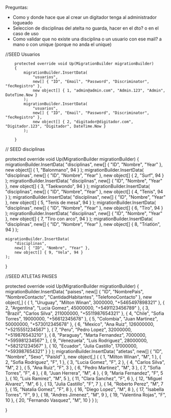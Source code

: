 Preguntas:

- Como y donde hace que al crear un digitador tenga al administrador logueado
- Seleccion de disciplinas del atelta no guarda, hacer en el dto? o en el caso de uso
- Como validar que no existe una disciplina o un usuario con ese mail? a mano o con unique (porque no anda el unique)

//SEED Usuarios

        protected override void Up(MigrationBuilder migrationBuilder)
        {
            migrationBuilder.InsertData(
                "usuarios",
                new[] { "ID", "Email", "Password", "Discriminator", "fecRegistro" },
                new object[] { 1, "admin@admin.com", "Admin.123", "Admin", DateTime.Now }
            );
            migrationBuilder.InsertData(
                "usuarios",
                new[] { "ID", "Email", "Password", "Discriminator", "fecRegistro" },
                new object[] { 2, "digitador@digitador.com", "Digitador.123", "Digitador", DateTime.Now }
            );

        }

// SEED disciplinas

protected override void Up(MigrationBuilder migrationBuilder)
{
migrationBuilder.InsertData(
"disciplinas",
new[] { "ID", "Nombre", "Year" },
new object[] { 1, "Balonmano", 94 }
);
migrationBuilder.InsertData(
"disciplinas",
new[] { "ID", "Nombre", "Year" },
new object[] { 2, "Surf", 94 }
);
migrationBuilder.InsertData(
"disciplinas",
new[] { "ID", "Nombre", "Year" },
new object[] { 3, "Taekwondo", 94 }
);
migrationBuilder.InsertData(
"disciplinas",
new[] { "ID", "Nombre", "Year" },
new object[] { 4, "Tenis", 94 }
);
migrationBuilder.InsertData(
"disciplinas",
new[] { "ID", "Nombre", "Year" },
new object[] { 5, "Tenis de mesa", 94 }
);
migrationBuilder.InsertData(
"disciplinas",
new[] { "ID", "Nombre", "Year" },
new object[] { 6, "Tiro", 94 }
);
migrationBuilder.InsertData(
"disciplinas",
new[] { "ID", "Nombre", "Year" },
new object[] { 7, "Tiro con arco", 94 }
);
migrationBuilder.InsertData(
"disciplinas",
new[] { "ID", "Nombre", "Year" },
new object[] { 8, "Triatlón", 94 }
);

    migrationBuilder.InsertData(
        "disciplinas",
        new[] { "ID", "Nombre", "Year" },
        new object[] { 9, "Vela", 94 }
    );

}

//SEED ATLETAS PAISES

protected override void Up(MigrationBuilder migrationBuilder)
{
migrationBuilder.InsertData(
"paises",
new[] { "ID", "NombrePais", "NombreContacto", "CantidadHabitantes", "TelefonoContacto" },
new object[,]
{
{ 1, "Uruguay", "Milton Winan", 3000000, "+5465497898321" },
{ 2, "Argentina", "Lucia Gomez", 45000000, "+5491123456789" },
{ 3, "Brazil", "Carlos Silva", 211000000, "+5511987654321" },
{ 4, "Chile", "Sofia Torres", 19000000, "+56612345678" },
{ 5, "Colombia", "Juan Martinez", 50000000, "+573012345678" },
{ 6, "Mexico", "Ana Ruiz", 126000000, "+5215551234567" },
{ 7, "Peru", "Pedro Lopez", 32000000, "+519876543210" },
{ 8, "Paraguay", "Marta Fernandez", 7000000, "+595981234567" },
{ 9, "Venezuela", "Luis Rodriguez", 28000000, "+582121234567" },
{ 10, "Ecuador", "Julia Castillo", 17000000, "+593987654321" }
}
);
migrationBuilder.InsertData(
"atletas",
new[] { "ID", "Nombre", "Sexo", "PaisId" },
new object[,]
{
{ 1, "Milton Winan", "M", 1 },
{ 2, "Sofia Rodriguez", "F", 1 },
{ 3, "Lucia Gomez", "F", 2 },
{ 4, "Carlos Silva", "M", 2 },
{ 5, "Ana Ruiz", "F", 3 },
{ 6, "Pedro Martinez", "M", 3 },
{ 7, "Sofia Torres", "F", 4 },
{ 8, "Juan Herrera", "M", 4 },
{ 9, "Maria Fernandez", "F", 5 },
{ 10, "Luis Ramirez", "M", 5 },
{ 11, "Clara Sanchez", "F", 6 },
{ 12, "Miguel Alvarez", "M", 6 },
{ 13, "Julia Castillo", "F", 7 },
{ 14, "Roberto Perez", "M", 7 },
{ 15, "Natalia Gomez", "F", 8 },
{ 16, "Diego Lopez", "M", 8 },
{ 17, "Isabella Torres", "F", 9 },
{ 18, "Andres Jimenez", "M", 9 },
{ 19, "Valentina Rojas", "F", 10 },
{ 20, "Fernando Vasquez", "M", 10 }
}
);

}
